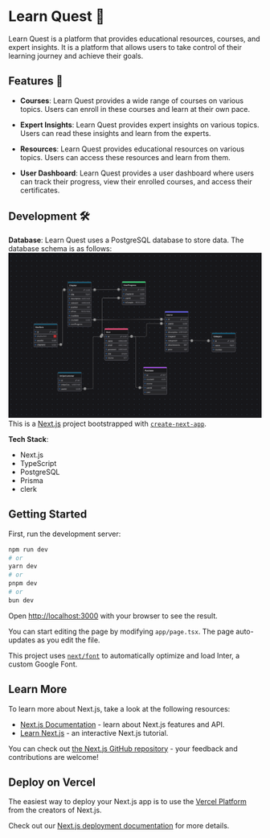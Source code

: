 # Learn Quest 📔

Learn Quest is a platform that provides educational resources, courses, and expert insights. It is a platform that allows users to take control of their learning journey and achieve their goals.

## Features 🚀

- **Courses**: Learn Quest provides a wide range of courses on various topics. Users can enroll in these courses and learn at their own pace.

- **Expert Insights**: Learn Quest provides expert insights on various topics. Users can read these insights and learn from the experts.

- **Resources**: Learn Quest provides educational resources on various topics. Users can access these resources and learn from them.

- **User Dashboard**: Learn Quest provides a user dashboard where users can track their progress, view their enrolled courses, and access their certificates.

## Development 🛠

**Database**: Learn Quest uses a PostgreSQL database to store data. The database schema is as follows:
![](/assets/db-schema.png)
This is a [Next.js](https://nextjs.org/) project bootstrapped with [`create-next-app`](https://github.com/vercel/next.js/tree/canary/packages/create-next-app).

**Tech Stack**:

- Next.js
- TypeScript
- PostgreSQL
- Prisma
- clerk

## Getting Started

First, run the development server:

```bash
npm run dev
# or
yarn dev
# or
pnpm dev
# or
bun dev
```

Open [http://localhost:3000](http://localhost:3000) with your browser to see the result.

You can start editing the page by modifying `app/page.tsx`. The page auto-updates as you edit the file.

This project uses [`next/font`](https://nextjs.org/docs/basic-features/font-optimization) to automatically optimize and load Inter, a custom Google Font.

## Learn More

To learn more about Next.js, take a look at the following resources:

- [Next.js Documentation](https://nextjs.org/docs) - learn about Next.js features and API.
- [Learn Next.js](https://nextjs.org/learn) - an interactive Next.js tutorial.

You can check out [the Next.js GitHub repository](https://github.com/vercel/next.js/) - your feedback and contributions are welcome!

## Deploy on Vercel

The easiest way to deploy your Next.js app is to use the [Vercel Platform](https://vercel.com/new?utm_medium=default-template&filter=next.js&utm_source=create-next-app&utm_campaign=create-next-app-readme) from the creators of Next.js.

Check out our [Next.js deployment documentation](https://nextjs.org/docs/deployment) for more details.
